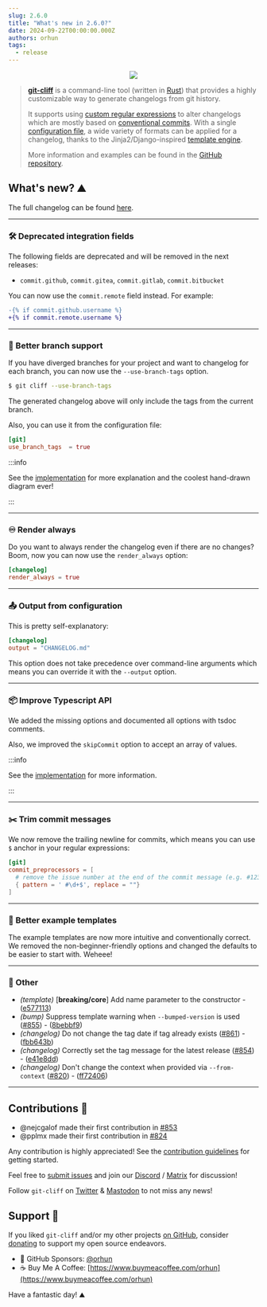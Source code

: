 ```yaml
---
slug: 2.6.0
title: "What's new in 2.6.0?"
date: 2024-09-22T00:00:00.000Z
authors: orhun
tags:
  - release
---
```


<center>

  <a href="https://github.com/orhun/git-cliff">
    <img src="/img/git-cliff-anim.gif" />
  </a>

</center>

> [**git-cliff**](https://github.com/orhun/git-cliff) is a command-line tool (written in [Rust](https://www.rust-lang.org/)) that provides a highly customizable way to generate changelogs from git history.
>
> It supports using [custom regular expressions](/docs/configuration/git#commit_parsers) to alter changelogs which are mostly based on [conventional commits](/docs/configuration/git#conventional_commits). With a single [configuration file](/docs/configuration), a wide variety of formats can be applied for a changelog, thanks to the Jinja2/Django-inspired [template engine](/docs/category/templating).
>
> More information and examples can be found in the [GitHub repository](https://github.com/orhun/git-cliff).

## What's new? ⛰️

The full changelog can be found [here](https://github.com/orhun/git-cliff/blob/main/CHANGELOG.md).

---

### 🛠️ Deprecated integration fields

The following fields are deprecated and will be removed in the next releases:

- `commit.github`, `commit.gitea`, `commit.gitlab`, `commit.bitbucket`

You can now use the `commit.remote` field instead. For example:

```diff
-{% if commit.github.username %}
+{% if commit.remote.username %}
```

---

### 🌲 Better branch support

If you have diverged branches for your project and want to changelog for each branch, you can now use the `--use-branch-tags` option.

```bash
$ git cliff --use-branch-tags
```

The generated changelog above will only include the tags from the current branch.

Also, you can use it from the configuration file:

```toml
[git]
use_branch_tags  = true
```

:::info

See the [implementation](https://github.com/orhun/git-cliff/pull/772) for more explanation and the coolest hand-drawn diagram ever!

:::

---

### ♾️ Render always

Do you want to always render the changelog even if there are no changes? Boom, now you can now use the `render_always` option:

```toml
[changelog]
render_always = true
```

---

### 📤 Output from configuration

This is pretty self-explanatory:

```toml
[changelog]
output = "CHANGELOG.md"
```

This option does not take precedence over command-line arguments which means you can override it with the `--output` option.

---

### 📦 Improve Typescript API

We added the missing options and documented all options with tsdoc comments.

Also, we improved the `skipCommit` option to accept an array of values.

:::info

See the [implementation](https://github.com/orhun/git-cliff/pull/843) for more information.

:::

---

### ✂️ Trim commit messages

We now remove the trailing newline for commits, which means you can use `$` anchor in your regular expressions:

```toml
[git]
commit_preprocessors = [
  # remove the issue number at the end of the commit message (e.g. #123)
  { pattern = ' #\d+$', replace = ""}
]
```

---

### 🌟 Better example templates

The example templates are now more intuitive and conventionally correct. We removed the non-beginner-friendly options and changed the defaults to be easier to start with. Weheee!

---

### 🧰 Other

- _(template)_ [**breaking/core**] Add name parameter to the constructor - ([e577113](https://github.com/orhun/git-cliff/commit/e577113bd69147936e391976c8b06cba76764eec))
- _(bump)_ Suppress template warning when `--bumped-version` is used ([#855](https://github.com/orhun/git-cliff/issues/855)) - ([8bebbf9](https://github.com/orhun/git-cliff/commit/8bebbf9f575e6e3f1bc50332e5703fde9dd1b55f))
- _(changelog)_ Do not change the tag date if tag already exists ([#861](https://github.com/orhun/git-cliff/issues/861)) - ([fbb643b](https://github.com/orhun/git-cliff/commit/fbb643b2e1096ac74a6ea9e9881ed4fd8161d3be))
- _(changelog)_ Correctly set the tag message for the latest release ([#854](https://github.com/orhun/git-cliff/issues/854)) - ([e41e8dd](https://github.com/orhun/git-cliff/commit/e41e8dd4a2e5ed12149078492cf6fd6eedebd0fa))
- _(changelog)_ Don't change the context when provided via `--from-context` ([#820](https://github.com/orhun/git-cliff/issues/820)) - ([ff72406](https://github.com/orhun/git-cliff/commit/ff7240633fcb46e6190dfed22150cbf8d3012df5))

---

## Contributions 👥

- @nejcgalof made their first contribution in [#853](https://github.com/orhun/git-cliff/pull/853)
- @pplmx made their first contribution in [#824](https://github.com/orhun/git-cliff/pull/824)

Any contribution is highly appreciated! See the [contribution guidelines](https://github.com/orhun/git-cliff/blob/main/CONTRIBUTING.md) for getting started.

Feel free to [submit issues](https://github.com/orhun/git-cliff/issues/new/choose) and join our [Discord](https://discord.gg/W3mAwMDWH4) / [Matrix](https://matrix.to/#/#git-cliff:matrix.org) for discussion!

Follow `git-cliff` on [Twitter](https://twitter.com/git_cliff) & [Mastodon](https://fosstodon.org/@git_cliff) to not miss any news!

## Support 🌟

If you liked `git-cliff` and/or my other projects [on GitHub](https://github.com/orhun), consider [donating](https://donate.orhun.dev) to support my open source endeavors.

- 💖 GitHub Sponsors: [@orhun](https://github.com/sponsors/orhun)
- ☕ Buy Me A Coffee: [https://www.buymeacoffee.com/orhun](https://www.buymeacoffee.com/orhun)

Have a fantastic day! ⛰️
